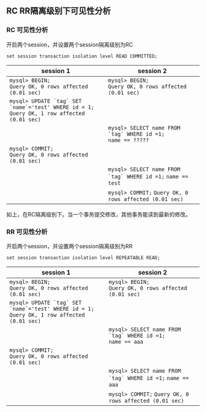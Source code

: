 ## RC RR隔离级别下可见性分析

### RC 可见性分析

开启两个session，并设置两个session隔离级别为RC

```
set session transaction isolation level READ COMMITTED;
```
|session 1| session 2|
|---------|----------|
| ```mysql> BEGIN;``` <br> ```Query OK, 0 rows affected (0.01 sec)```| ```mysql> BEGIN;``` <br> ```Query OK, 0 rows affected (0.01 sec)```|
|```mysql> UPDATE `tag` SET `name`='test' WHERE id = 1;``` <br> ```Query OK, 1 row affected (0.01 sec)```||
||```mysql> SELECT name FROM `tag` WHERE id =1;``` <br> ```name == ?????```|
|```mysql> COMMIT;``` <br> ```Query OK, 0 rows affected (0.01 sec)```||
||```mysql> SELECT name FROM `tag` WHERE id =1;``` ```name == test```|
||```mysql> COMMIT;``` ```Query OK, 0 rows affected (0.01 sec)```|

如上，在RC隔离级别下。当一个事务提交修改，其他事务能读到最新的修改。

### RR 可见性分析

开启两个session，并设置两个session隔离级别为RR

```
set session transaction isolation level REPEATABLE READ;
```

|session 1| session 2|
|---------|----------|
| ```mysql> BEGIN;``` <br> ```Query OK, 0 rows affected (0.01 sec)```| ```mysql> BEGIN;``` <br> ```Query OK, 0 rows affected (0.01 sec)```|
|```mysql> UPDATE `tag` SET `name`='test' WHERE id = 1;``` <br> ```Query OK, 1 row affected (0.01 sec)```||
||```mysql> SELECT name FROM `tag` WHERE id =1;``` <br> ```name == aaa```|
|```mysql> COMMIT;``` <br> ```Query OK, 0 rows affected (0.01 sec)```||
||```mysql> SELECT name FROM `tag` WHERE id =1;``` ```name == aaa```|
||```mysql> COMMIT;``` ```Query OK, 0 rows affected (0.01 sec)```|
